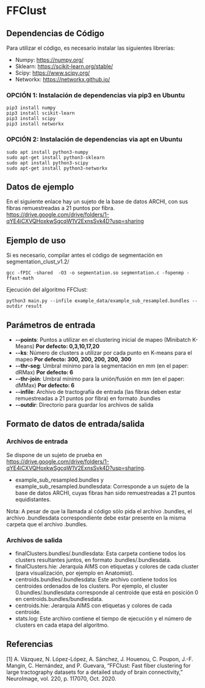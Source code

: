 FFClust
======================
## Dependencias de Código
Para utilizar el código, es necesario instalar las siguientes librerías:
- Numpy: https://numpy.org/
- Sklearn: https://scikit-learn.org/stable/
- Scipy: https://www.scipy.org/
- Networkx: https://networkx.github.io/

### OPCIÓN 1: Instalación de dependencias via pip3 en Ubuntu
```
pip3 install numpy
pip3 install scikit-learn
pip3 install scipy
pip3 install networkx
```

### OPCIÓN 2: Instalación de dependencias via apt en Ubuntu
```
sudo apt install python3-numpy
sudo apt-get install python3-sklearn
sudo apt install python3-scipy
sudo apt-get install python3-networkx
```

## Datos de ejemplo
En el siguiente enlace hay un sujeto de la base de datos ARCHI, con sus fibras remuestreadas a 21 puntos por fibra.
https://drive.google.com/drive/folders/1-qYE4iCXVQHoxkwSgcqW1V2ExnsSvk4D?usp=sharing

## Ejemplo de uso

Si es necesario, compilar antes el código de segmentación en segmentation_clust_v1.2/
```
gcc -fPIC -shared  -O3 -o segmentation.so segmentation.c -fopenmp -ffast-math
```
Ejecución del algoritmo FFClust:
```
python3 main.py --infile example_data/example_sub_resampled.bundles --outdir result
```
## Parámetros de entrada
- **--points**: Puntos a utilizar en el clustering inicial de mapeo (Minibatch K-Means) **Por defecto: 0,3,10,17,20**
- **--ks**: Número de clusters a utilizar por cada punto en K-means para el mapeo **Por defecto: 300, 200, 200, 200, 300**
- **--thr-seg**: Umbral mínimo para la segmentación en mm (en el paper: dRMax) **Por defecto: 6**
- **--thr-join**: Umbral mínimo para la unión/fusión en mm (en el paper: dMMax) **Por defecto: 6**
- **--infile**: Archivo de tractografía de entrada (las fibras deben estar remuestreadas a 21 puntos por fibra) en formato .bundles
- **--outdir**: Directorio para guardar los archivos de salida

## Formato de datos de entrada/salida
### Archivos de entrada
Se dispone de un sujeto de prueba en https://drive.google.com/drive/folders/1-qYE4iCXVQHoxkwSgcqW1V2ExnsSvk4D?usp=sharing.
- example_sub_resampled.bundles y example_sub_resampled.bundlesdata: Corresponde a un sujeto de la base de datos ARCHI, cuyas fibras han sido remuestreadas a 21 puntos equidistantes.

Nota: A pesar de que la llamada al código sólo pida el archivo .bundles, el archivo .bundlesdata correspondiente debe estar presente en la misma carpeta que el archivo .bundles.

### Archivos de salida
- finalClusters.bundles/.bundlesdata: Esta carpeta contiene todos los clusters resultantes juntos, en formato .bundles/.bundlesdata.
- finalClusters.hie: Jerarquía AIMS con etiquetas y colores de cada cluster (para visualización, por ejemplo en Anatomist).
- centroids.bundles/.bundlesdata: Este archivo contiene todos los centroides ordenados de los clusters. Por ejemplo, el cluster 0.bundles/.bundlesdata corresponde al centroide que está en posición 0 en centroids.bundles/bundlesdata.
- centroids.hie: Jerarquía AIMS con etiquetas y colores de cada centroide.
- stats.log: Este archivo contiene el tiempo de ejecución y el número de clusters en cada etapa del algoritmo.

## Referencias
<a id="1">[1]</a> 
A. Vázquez, N. López-López, A. Sánchez, J. Houenou, C. Poupon, J.-F. Mangin, C. Hernández, and P. Guevara, “FFClust: Fast fiber clustering for large tractography datasets for a detailed study of brain connectivity,” NeuroImage, vol. 220, p. 117070, Oct. 2020.
